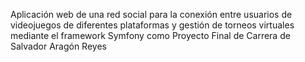 Aplicación web de una red social para la conexión entre usuarios de videojuegos de diferentes plataformas y gestión de torneos virtuales mediante el framework Symfony como Proyecto Final de Carrera de Salvador Aragón Reyes
